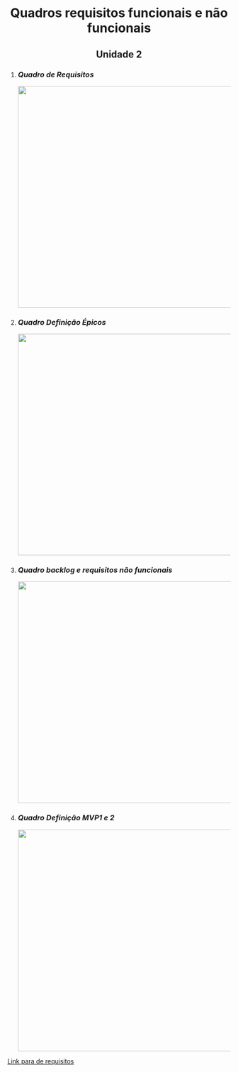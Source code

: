 <h1 align="center"> Quadros requisitos funcionais e não funcionais </h1>
<h2 align="center"> Unidade 2 </h2>

1. ### _**Quadro de Requisitos**_

    <img src="./assets/imagens/Requisitos/Quadro.PNG" width="750" height="500" />

2. ### _**Quadro Definição Épicos**_

    <img src="./assets/imagens/Requisitos/epicos.PNG" width="750" height="500" />

3. ### _**Quadro backlog e requisitos não funcionais**_

    <img src="./assets/imagens/Requisitos/backlog.PNG" width="750" height="500" />

4. ### _**Quadro Definição MVP1 e 2**_

    <img src="./assets/imagens/Requisitos/mvps.PNG" width="750" height="500" />

<a href="https://miro.com/app/board/uXjVP5R7veU=/?share_link_id=401560367975" target="_blank">Link para de requisitos</a>
